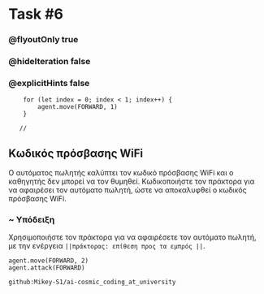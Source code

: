 # Task #6
### @flyoutOnly true
### @hideIteration false
### @explicitHints false

``` ghost
    for (let index = 0; index < 1; index++) {
        agent.move(FORWARD, 1)
    }
```
```template
   //     
```

## Κωδικός πρόσβασης WiFi

Ο αυτόματος πωλητής καλύπτει τον κωδικό πρόσβασης WiFi και ο καθηγητής δεν μπορεί να τον θυμηθεί. Κωδικοποιήστε τον πράκτορα για να αφαιρέσει τον αυτόματο πωλητή, ώστε να αποκαλυφθεί ο κωδικός πρόσβασης WiFi.

### ~ Υπόδειξη 

Χρησιμοποιήστε τον πράκτορα για να αφαιρέσετε τον αυτόματο πωλητή, με την ενέργεια ``||πράκτορας: επίθεση προς τα εμπρός ||``.


``` blocks
agent.move(FORWARD, 2)
agent.attack(FORWARD)
```
```package
github:Mikey-S1/ai-cosmic_coding_at_university
```
